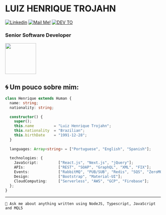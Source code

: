 # LUIZ HENRIQUE TROJAHN


[![Linkedin](https://img.shields.io/badge/-Connect-blue?style=flat-square&logo=Linkedin&logoColor=white&link=https://www.linkedin.com/in/trojahn299/)](https://www.linkedin.com/in/trojahn299/)
[![Mail Me!](https://img.shields.io/badge/-Contact%20Me!-c14438?style=flat-square&logo=Gmail&logoColor=white&link=mailto:arthur.diegoo@hotmail.com)](mailto:arthur.diegoo@hotmail.com)
[![DEV TO](https://img.shields.io/badge/-DEV.to-000?style=flat-square&logo=dev.to&logoColor=white&link=https://dev.to/arthurdiegoo)](https://dev.to/arthurdiegoo)
### Senior Software Developer

<img src="https://i.ibb.co/QJZdmpv/XOsX.gif" width="100" height="100" />

## 🌀 Um pouco sobre mim:

```typescript
class Henrique extends Human {
  name: string;
  nationality: string;
  
  constructor() {
    super();
    this.name         = "Luiz Henrique Trojahn";
    this.nationality  = "Brazilian";
    this.birthDate    = "1991-12-28";
  }
  
  languages: Array<string> = ["Portuguese", "English", "Spanish"];
  
  technologies: {
    JavaScript:         ["React.js", "Next.js", "jQuery"];
    APIs:               ["REST", "SOAP", "GraphQL", "XML", "FIX"];
    Events:             ["RabbitMQ", "PUB/SUB", "Redis", "SQS", "ZeroMQ", "Socket.IO"];
    Design:             ["Bootstrap", "Material-UI"];
    CloudComputing:     ["Serverless", "AWS", "GCP", "Firebase"];
  };
}
```


---

`💬 Ask me about anything written using NodeJS, Typescript, JavaScript and MQL5`
